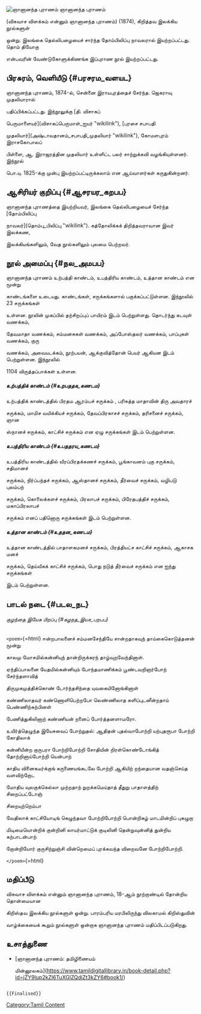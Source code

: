 ![ஞானானந்த புராணம்](Gnanandha_Puranam.jpg "ஞானானந்த புராணம்") ஞானானந்த புராணம்
(விசுவாச விளக்கம் என்னும் ஞானானந்த புராணம்) (1874), கிறித்தவ இலக்கிய நூல்களுள்
ஒன்று. இலங்கை தெல்லிபழையைச் சார்ந்த தோம்பிலிப்பு நாவலரால் இயற்றப்பட்டது. தொம் தியோகு
என்பவரின் வேண்டுகோளுக்கிணங்க இப்புராண நூல் இயற்றப்பட்டது.

## பிரசுரம், வெளியீடு {#பரசரம_வளயட}

ஞானானந்த புராணம், 1874-ல், சென்னை இராயபுரத்தைச் சேர்ந்த. ஜெகராவு முதலியாரால்
பதிப்பிக்கப்பட்டது. இந்நூலுக்கு [தி. விசாகப்
பெருமாளையர்](விசாகப்பெருமாள்_ஐயர் "wikilink"), [புரசை சபாபதி
முதலியார்](அஷ்டாவதானம்_சபாபதி_முதலியார் "wikilink"), கோமளபுரம் இராசகோபாலப்
பிள்ளை, ஆ. இராஜரத்தின முதலியார் உள்ளிட்ட பலர் சாற்றுக்கவி வழங்கியுள்ளனர். இந்நூல்
பொ.யு. 1825-க்கு முன்பு இயற்றப்பட்டிருக்கலாம் என ஆய்வாளர்கள் கருதுகின்றனர்.

## ஆசிரியர் குறிப்பு {#ஆசரயர_கறபப}

ஞானானந்த புராணத்தை இயற்றியவர், இலங்கை தெல்லிபழையைச் சேர்ந்த [தோம்பிலிப்பு
நாவலர்](தொம்பு_பிலிப்பு "wikilink"). கத்தோலிக்கக் திறித்தவராவான இவர் இலக்கண,
இலக்கியங்களிலும், வேத நூல்களிலும் புலமை பெற்றவர்.

## நூல் அமைப்பு {#நல_அமபப}

ஞானானந்த புராணம் உற்பத்தி காண்டம், உபத்திரிய காண்டம், உத்தான காண்டம் என மூன்று
காண்டங்களை உடையது. காண்டங்கள், சருக்கங்களால் பகுக்கப்பட்டுள்ளன. இந்நூலில் 23 சருக்கங்கள்
உள்ளன. நூலின் முகப்பில் தற்சிறப்புப் பாயிரம் இடம் பெற்றுள்ளது. தொடர்ந்து கடவுள் வணக்கம்,
தேவமாதா வணக்கம், சம்மனசுகள் வணக்கம், அப்போஸ்தலர் வணக்கம், பாப்புகள் வணக்கம், குரு
வணக்கம், அவையடக்கம், நூற்பயன், ஆக்குவித்தோன் பெயர் ஆகியன இடம் பெற்றுள்ளன. இந்நூலில்
1104 விருத்தப்பாக்கள் உள்ளன.

##### உற்பத்திக் காண்டம் {#உறபததக_கணடம}

உற்பத்திக் காண்டத்தில் பிரதம ஆரம்பச் சருக்கம் , பரிசுத்த மாதாவின் திரு அவதாரச்
சருக்கம், மாமிச வயிக்கியச் சருக்கம், தேவப்பிரகாசச் சருக்கம், தரிசனைச் சருக்கம், ஞான
ஸ்நானச் சருக்கம், காட்சிச் சருக்கம் என ஏழு சருக்கங்கள் இடம் பெற்றுள்ளன.

##### உபத்திரிய காண்டம் {#உபததரய_கணடம}

உபத்திரிய காண்டத்தில் வீரப்பிரதக்கணச் சருக்கம், பூங்காவனம் புகு சருக்கம், சதிமானச்
சருக்கம், நிர்ப்பந்தச் சருக்கம், ஆஸ்தானச் சருக்கம், தீர்வைச் சருக்கம், வழிபடு புலம்பற்
சருக்கம், கொலைக்களச் சருக்கம், பிரலாபச் சருக்கம், பிரேதபத்திச் சருக்கம், மகாப்பிரலாபச்
சருக்கம் எனப் பதினொரு சருக்கங்கள் இடம் பெற்றுள்ளன.

##### உத்தான காண்டம் {#உததன_கணடம}

உத்தான காண்டத்தில் பாதாளகமனச் சருக்கம், பிரத்தியட்ச காட்சிச் சருக்கம், ஆகாசக மனச்
சருக்கம், தெய்வீகக் காட்சிச் சருக்கம், பொது நடுத் தீர்வைச் சருக்கம் என ஐந்து சருக்கங்கள்
இடம் பெற்றுள்ளன.

## பாடல் நடை {#படல_நட}

###### குழந்தை இயேசு பிறப்பு {#கழநத_இயச_பறபப}

`<poem>`{=html} ஈன்றபாலனைச் சம்மனசேந்தியே சான்றதாகவுந் தாய்கைகொடுத்தனன் மூன்று
காலமு மோசமில்கன்னியுந் தான்றிருக்கரந் தாழ்வுறவேந்தினாள்.

ஏந்திப்பாலனை யேதமில்கன்னியும் போந்தமாணிக்கம் பூண்டவறிஞர்போற் சேர்ந்தளாவித்
திருமுகமுத்திக்கொண் டோர்ந்தசிந்தை யுவகையினோங்கினாள்

கண்ணிலாதவர் கண்ணொளிபெற்றபோ லெண்ணிலாத களிப்புடனீன்றதாய் பெண்ணிற்கற்பினள்
பேணித்துகிலினாற் கண்ணியன் றனைப் போர்த்தனளாமரோ.

உயிர்த்தெழுந்த இயேசுவைப் போற்றுதல்: ஆதிதன் புதல்வாபோற்றி யற்புதரூபா போற்றி கோதிலாக்
கன்னியீன்ற குருபரா போற்றிபோற்றி சோதியின் றிரள்கொண்டோங்கித் தோற்றினாய்போற்றி யென்பாற்

காதிய வினைகடீர்க்குங் கருணையங்கடலே போற்றி ஆகியிற் றந்தையான வதஞ்செய்த வளவிற்றோட
மோதிய வுலகுக்கெல்லா முற்றதாற் றுறக்கமெய்தாத் தீதுறு பாதாளத்திற் சிறைப்பட்டோஞ்
சிறையுற்றெம்பா

வேதிலாக் காட்சியோடிங் கெழுந்தவா போற்றிபோற்றி பொன்றிகழ் மாடமின்றிப் புகழுறா
மிடிமையொன்றிக் குன்றினி லாயர்மாட்டுக் குடிலினி தென்றுவுன்னித் துன்றிய கற்பாடன்பாற்
றோன்றியோர் குருசிற்றுஞ்சி வின்றெமைப் புரக்கவந்த விறைவனே போற்றிபோற்றி.
`</poem>`{=html}

## மதிப்பீடு

விசுவாச விளக்கம் என்னும் ஞானானந்த புராணம், 18-ஆம் நூற்றாண்டில் தோன்றிய தொன்மையான
கிறிஸ்தவ இலக்கிய நூல்களுள் ஒன்று. பாரம்பரிய மரபிலிருந்து விலகாமல் கிறிஸ்துவின்
வாழ்க்கையைக் கூறும் நூல்களுள் ஒன்றாக ஞானானந்த புராணம் மதிப்பிடப்படுகிறது.

## உசாத்துணை

-   [ஞானானந்த புராணம்: தமிழிணையம்
    மின்னூலகம்](https://www.tamildigitallibrary.in/book-detail.php?id=jZY9lup2kZl6TuXGlZQdjZt3kZY6#book1/)

```{=mediawiki}
{{Finalised}}
```
[Category:Tamil Content](Category:Tamil_Content "wikilink")
